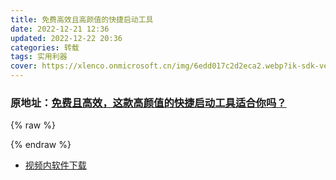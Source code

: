 ```yaml
---
title: 免费高效且高颜值的快捷启动工具
date: 2022-12-21 12:36
updated: 2022-12-22 20:36
categories: 转载
tags: 实用利器
cover: https://xlenco.onmicrosoft.cn/img/6edd017c2d2eca2.webp?ik-sdk-version=javascript-1.4.3&updatedAt=1672761931065
---
```


### 原地址：[免费且高效，这款高颜值的快捷启动工具适合你吗？](https://b23.tv/GvuZxvR)

{% raw %}

<script src="https://npm.onmicrosoft.cn/dplayer@1.27.0/dist/DPlayer.min.js"></script> <script> const dp = new DPlayer({ container: document.getElementById('dplayer'), autoplay: true, video: { url: 'https://bjbgp01.baidupcs.com/file/12eb86858ob2d88ec894ab105e29b15e?bkt=en-2fb6763f1c8fb101c196f751a550583c2a296c13aa9d8833772f70e650291e0a5dd8050ee9c2d543&fid=3169706140-16051585-723664649122939&time=1673772942&sign=FDTAXUbGERQlBHSKfWqi-DCb740ccc5511e5e8fedcff06b081203-G%2FNxUbUMFIYxUwvnmuNqwhJQaJ8%3D&to=75&size=12483032&sta_dx=12483032&sta_cs=4&sta_ft=mp4&sta_ct=2&sta_mt=2&fm2=MH%2CYangquan%2CAnywhere%2C%2CNone%2Cany&ctime=1673423855&mtime=1673423855&resv0=-1&resv1=0&resv2=rlim&resv3=5&resv4=12483032&vuk=3169706140&iv=0&htype=&randtype=&tkbind_id=0&newver=1&newfm=1&secfm=1&flow_ver=3&pkey=en-01c0ccc3e43f37b7464ddbf8a7136946f6352aed6f5801095547c1897c0f3e5f8d1b4d604bea3cc4&expires=8h&rt=pr&r=109285104&mlogid=341058469106897567&vbdid=-&fin=%E5%85%8D%E8%B4%B9%E4%B8%94%E9%AB%98%E6%95%88%EF%BC%8C%E8%BF%99%E6%AC%BE%E9%AB%98%E9%A2%9C%E5%80%BC%E7%9A%84%E5%BF%AB%E6%8D%B7%E5%90%AF%E5%8A%A8%E5%B7%A5%E5%85%B7%E9%80%82%E5%90%88%E4%BD%A0%E5%90%97%EF%BC%9F-%E5%85%8D%E8%B4%B9%E4%B8%94%E9%AB%98%E6%95%88%EF%BC%8C%E8%BF%99%E6%AC%BE%E9%AB%98%E9%A2%9C%E5%80%BC%E7%9A%84%E5%BF%AB%E6%8D%B7%E5%90%AF%E5%8A%A8%E5%B7%A5%E5%85%B7%E9%80%82%E5%90%88%E4%BD%A0%E5%90%97%EF%BC%9F.mp4&fn=%E5%85%8D%E8%B4%B9%E4%B8%94%E9%AB%98%E6%95%88%EF%BC%8C%E8%BF%99%E6%AC%BE%E9%AB%98%E9%A2%9C%E5%80%BC%E7%9A%84%E5%BF%AB%E6%8D%B7%E5%90%AF%E5%8A%A8%E5%B7%A5%E5%85%B7%E9%80%82%E5%90%88%E4%BD%A0%E5%90%97%EF%BC%9F-%E5%85%8D%E8%B4%B9%E4%B8%94%E9%AB%98%E6%95%88%EF%BC%8C%E8%BF%99%E6%AC%BE%E9%AB%98%E9%A2%9C%E5%80%BC%E7%9A%84%E5%BF%AB%E6%8D%B7%E5%90%AF%E5%8A%A8%E5%B7%A5%E5%85%B7%E9%80%82%E5%90%88%E4%BD%A0%E5%90%97%EF%BC%9F.mp4&err_ver=1.0&rtype=1&clienttype=70&dp-logid=341058469106897567&dp-callid=0.1.1&hps=1&tsl=0&csl=0&fsl=-1&csign=ZSQN%2FELslMHf%2F0fdaKBKBVELitU%3D&so=0&ut=6&uter=4&serv=1&uc=115045455&ti=f85402de02783127a81cc08b4e48a54b162aa40c673ae0b4305a5e1275657320&hflag=30&from_type=1&adg=n&reqlabel=16051585_d_3ee8bb2e22db75e362c837894de05af3_-1_dd89e64d586cd4ba39dc5c81dff734b2&by=themis', pic: 'https://photo.baidu.com/youai/share/v1/download?share_id=29751207269359772&fsid=1036892387068022', }, }); </script> {% endraw %}

- [视频内软件下载](https://solitude.eu.org/123pan/windows/Fluent-Search)
